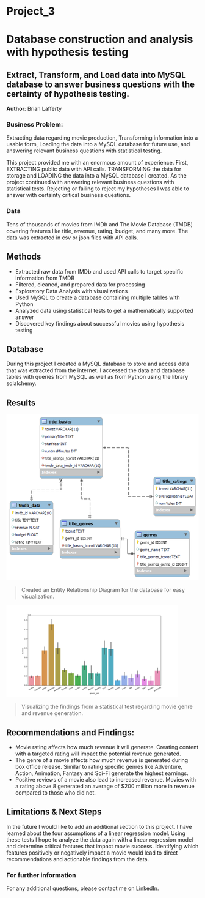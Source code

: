 # Project_3
# Database construction and analysis with hypothesis testing
## Extract, Transform, and Load data into MySQL database to answer business questions with the certainty of hypothesis testing.

**Author**: Brian Lafferty

### Business Problem:

Extracting data regarding movie production, Transforming information into a usable form, Loading the data into a MySQL database for future use, and answering relevant business questions with statistical testing.

This project provided me with an enormous amount of experience. First, EXTRACTING public data with API calls. TRANSFORMING the data for storage and LOADING the data into a MySQL database I created. As the project continued with answering relevant business questions with statistical tests. Rejecting or failing to reject my hypotheses I was able to answer with certainty critical business questions.

### Data
Tens of thousands of movies from IMDb and The Movie Database (TMDB) covering features like title, revenue, rating, budget, and many more. The data was extracted in csv or json files with API calls. 


## Methods
- Extracted raw data from IMDb and used API calls to target specific information from TMDB
- Filtered, cleaned, and prepared data for processing
- Exploratory Data Analysis with visualizations
- Used MySQL to create a database containing multiple tables with Python
- Analyzed data using statistical tests to get a mathematically supported answer
- Discovered key findings about successful movies using hypothesis testing

## Database
During this project I created a MySQL database to store and access data that was extracted from the internet. I accessed the data and database tables with queries from MySQL as well as from Python using the library sqlalchemy.

## Results

![sample image](Data/movie_database.png)

> Created an Entity Relationship Diagram for the database for easy visualization.


<img src='Data/genre_chart.png' width='450'>

> Visualizing the findings from a statistical test regarding movie genre and revenue generation.


## Recommendations and Findings:
- Movie rating affects how much revenue it will generate. Creating content with a targeted rating will impact the potential revenue generated.
- The genre of a movie affects how much revenue is generated during box office release. Similar to rating specific genres like Adventure, Action, Animation, Fantasy and Sci-Fi generate the highest earnings.
- Positive reviews of a movie also lead to increased revenue. Movies with a rating above 8 generated an average of $200 million more in revenue compared to those who did not.




## Limitations & Next Steps
In the future I would like to add an additional section to this project. I have learned about the four assumptions of a linear regression model. Using these tests I hope to analyze the data again with a linear regression model and determine critical features that impact movie success. Identifying which features positively or negatively impact a movie would lead to direct recommendations and actionable findings from the data.


### For further information


For any additional questions, please contact me on [LinkedIn](https://www.linkedin.com/in/brian-lafferty). 
